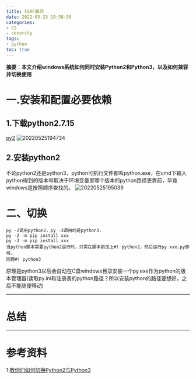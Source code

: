 ```yaml
---
title: CSRF漏洞
date: 2022-05-25 18:58:50
categories:
- CS
- security
tags:
- python
toc: true
---
```

**摘要：本文介绍windows系统如何同时安装Python2和Python3，以及如何兼容并切换使用**
<!-- more -->
# 一.安装和配置必要依赖
## 1.下载python2.7.15
[py2](https://link.juejin.cn/?target=https%3A%2F%2Fwww.python.org%2Fdownloads%2Frelease%2Fpython-2715%2F)
![20220525194734](https://s2.loli.net/2022/05/25/7peS1mnxOqaQCZB.png)
## 2.安装python2
不论python2还是python3，python可执行文件都叫python.exe，在cmd下输入python得到的版本号取决于环境变量里哪个版本的python路径更靠前，毕竟windows是按照顺序查找的。
![20220525195039](https://s2.loli.net/2022/05/25/mUqxsR61bBW5u8l.png)

# 二、切换
```
py -2调用python2，py -3调用的是python3.
py -2 -m pip install xxx
py -3 -m pip install xxx
当python脚本需要python2运行时，只需在脚本前加上#! python2，然后运行py xxx.py即可。
同理#! python3
```
原理是python3以后会自动在C盘windows目录安装一个py.exe作为python的版本管理器(读取py.ini和注册表的python路径？所以安装python的路径要想好，之后不能随便移动)



---
# 总结

---
# 参考资料
1.[教你们如何切换Python2与Python3](https://juejin.cn/post/7045530893317832740)